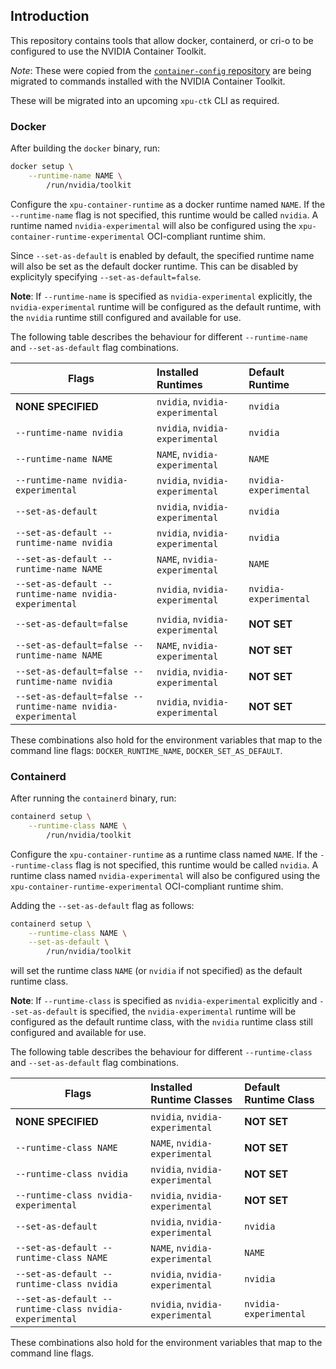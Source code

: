 ## Introduction

This repository contains tools that allow docker, containerd, or cri-o to be configured to use the NVIDIA Container Toolkit.

*Note*: These were copied from the [`container-config` repository](https://gitlab.com/nvidia/container-toolkit/container-config/-/tree/383587f766a55177ede0e39e3810a974043e503e) are being migrated to commands installed with the NVIDIA Container Toolkit.

These will be migrated into an upcoming `xpu-ctk` CLI as required.

### Docker

After building the `docker` binary, run:
```bash
docker setup \
    --runtime-name NAME \
        /run/nvidia/toolkit
```

Configure the `xpu-container-runtime` as a docker runtime named `NAME`. If the `--runtime-name` flag is not specified, this runtime would be called `nvidia`. A runtime named `nvidia-experimental` will also be configured using the `xpu-container-runtime-experimental` OCI-compliant runtime shim.

Since `--set-as-default` is enabled by default, the specified runtime name will also be set as the default docker runtime. This can be disabled by explicityly specifying `--set-as-default=false`.

**Note**: If `--runtime-name` is specified as `nvidia-experimental` explicitly, the `nvidia-experimental` runtime will be configured as the default runtime, with the `nvidia` runtime still configured and available for use.

The following table describes the behaviour for different `--runtime-name` and `--set-as-default` flag combinations.

| Flags                                                       | Installed Runtimes              | Default Runtime       |
|-------------------------------------------------------------|:--------------------------------|:----------------------|
| **NONE SPECIFIED**                                          | `nvidia`, `nvidia-experimental` | `nvidia`              |
| `--runtime-name nvidia`                                     | `nvidia`, `nvidia-experimental` | `nvidia`              |
| `--runtime-name NAME`                                       | `NAME`, `nvidia-experimental`   | `NAME`                |
| `--runtime-name nvidia-experimental`                        | `nvidia`, `nvidia-experimental` | `nvidia-experimental` |
| `--set-as-default`                                          | `nvidia`, `nvidia-experimental` | `nvidia`              |
| `--set-as-default --runtime-name nvidia`                    | `nvidia`, `nvidia-experimental` | `nvidia`              |
| `--set-as-default --runtime-name NAME`                      | `NAME`, `nvidia-experimental`   | `NAME`                |
| `--set-as-default --runtime-name nvidia-experimental`       | `nvidia`, `nvidia-experimental` | `nvidia-experimental` |
| `--set-as-default=false`                                    | `nvidia`, `nvidia-experimental` | **NOT SET**           |
| `--set-as-default=false --runtime-name NAME`                | `NAME`, `nvidia-experimental`   | **NOT SET**           |
| `--set-as-default=false --runtime-name nvidia`              | `nvidia`, `nvidia-experimental` | **NOT SET**           |
| `--set-as-default=false --runtime-name nvidia-experimental` | `nvidia`, `nvidia-experimental` | **NOT SET**           |

These combinations also hold for the environment variables that map to the command line flags: `DOCKER_RUNTIME_NAME`, `DOCKER_SET_AS_DEFAULT`.

### Containerd
After running the `containerd` binary, run:
```bash
containerd setup \
    --runtime-class NAME \
        /run/nvidia/toolkit
```

Configure the `xpu-container-runtime` as a runtime class named `NAME`. If the `--runtime-class` flag is not specified, this runtime would be called `nvidia`. A runtime class named `nvidia-experimental` will also be configured using the `xpu-container-runtime-experimental` OCI-compliant runtime shim.

Adding the `--set-as-default` flag as follows:
```bash
containerd setup \
    --runtime-class NAME \
    --set-as-default \
        /run/nvidia/toolkit
```
will set the runtime class `NAME` (or `nvidia` if not specified) as the default runtime class.

**Note**: If `--runtime-class` is specified as `nvidia-experimental` explicitly and `--set-as-default` is specified, the `nvidia-experimental` runtime will be configured as the default runtime class, with the `nvidia` runtime class still configured and available for use.

The following table describes the behaviour for different `--runtime-class` and `--set-as-default` flag combinations.

| Flags                                                  | Installed Runtime Classes       | Default Runtime Class |
|--------------------------------------------------------|:--------------------------------|:----------------------|
| **NONE SPECIFIED**                                     | `nvidia`, `nvidia-experimental` | **NOT SET**           |
| `--runtime-class NAME`                                 | `NAME`, `nvidia-experimental`   | **NOT SET**           |
| `--runtime-class nvidia`                               | `nvidia`, `nvidia-experimental` | **NOT SET**           |
| `--runtime-class nvidia-experimental`                  | `nvidia`, `nvidia-experimental` | **NOT SET**           |
| `--set-as-default`                                     | `nvidia`, `nvidia-experimental` | `nvidia`              |
| `--set-as-default --runtime-class NAME`                | `NAME`, `nvidia-experimental`   | `NAME`                |
| `--set-as-default --runtime-class nvidia`              | `nvidia`, `nvidia-experimental` | `nvidia`              |
| `--set-as-default --runtime-class nvidia-experimental` | `nvidia`, `nvidia-experimental` | `nvidia-experimental` |

These combinations also hold for the environment variables that map to the command line flags.

